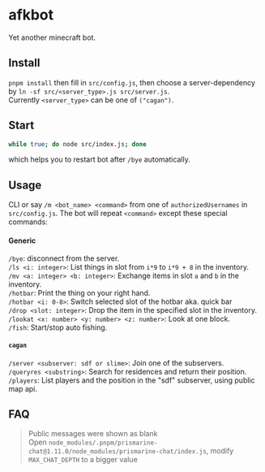 # afkbot

Yet another minecraft bot.

## Install
`pnpm install` then fill in `src/config.js`, then choose a server-dependency by `ln -sf src/<server_type>.js src/server.js`.  
Currently `<server_type>` can be one of `("cagan")`.

## Start
```sh
while true; do node src/index.js; done
```
which helps you to restart bot after `/bye` automatically.

## Usage
CLI or say `/m <bot_name> <command>` from one of `authorizedUsernames` in `src/config.js`. The bot will repeat `<command>` except these special commands:  

#### Generic
`/bye`: disconnect from the server.  
`/ls <i: integer>`: List things in slot from `i*9` to `i*9 + 8` in the inventory.  
`/mv <a: integer> <b: integer>`: Exchange items in slot `a` and `b` in the inventory.  
`/hotbar`: Print the thing on your right hand.  
`/hotbar <i: 0-8>`: Switch selected slot of the hotbar aka. quick bar  
`/drop <slot: integer>`: Drop the item in the specified slot in the inventory.  
`/lookat <x: number> <y: number> <z: number>`: Look at one block.  
`/fish`: Start/stop auto fishing.

#### `cagan`
`/server <subserver: sdf or slime>`: Join one of the subservers.  
`/queryres <substring>`: Search for residences and return their position.
`/players`: List players and the position in the "sdf" subserver, using public map api.

## FAQ
> Public messages were shown as blank  
Open `node_modules/.pnpm/prismarine-chat@1.11.0/node_modules/prismarine-chat/index.js`, modify `MAX_CHAT_DEPTH` to a bigger value

